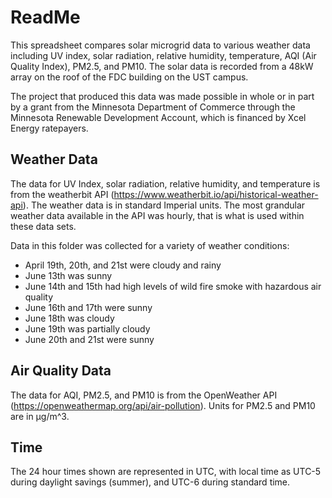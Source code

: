 # ReadMe
This spreadsheet compares solar microgrid data to various weather data including UV index, solar radiation, relative humidity, temperature, AQI (Air Quality Index), PM2.5, and PM10.
The solar data is recorded from a 48kW array on the roof of the FDC building on the UST campus.

The project that produced this data was made possible in whole or in part by a grant from the Minnesota Department of Commerce through the Minnesota Renewable Development Account, which is financed by Xcel Energy ratepayers.

## Weather Data
The data for UV Index, solar radiation, relative humidity, and temperature is from the weatherbit API (https://www.weatherbit.io/api/historical-weather-api).
The weather data is in standard Imperial units. The most grandular weather data available in the API was hourly, that is what is used within these data sets. 

Data in this folder was collected for a variety of weather conditions: 

  -  April 19th, 20th, and 21st were cloudy and rainy
  -  June 13th was sunny
  -  June 14th and 15th had high levels of wild fire smoke with hazardous air quality
  -  June 16th and 17th were sunny
  -  June 18th was cloudy
  -  June 19th was partially cloudy
  -  June 20th and 21st were sunny

## Air Quality Data
The data for AQI, PM2.5, and PM10 is from the OpenWeather API (https://openweathermap.org/api/air-pollution).
Units for PM2.5 and PM10 are in μg/m^3. 

## Time
The 24 hour times shown are represented in UTC, with local time as UTC-5 during daylight savings (summer), and UTC-6 during standard time.
